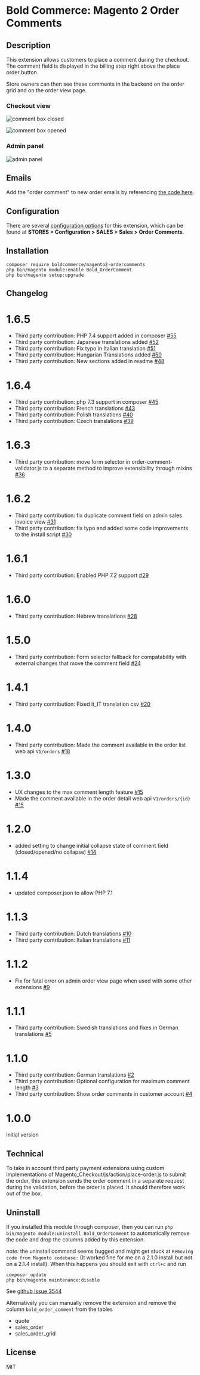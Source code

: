 # Bold Commerce: Magento 2 Order Comments

## Description
This extension allows customers to place a comment during the checkout.
The comment field is displayed in the billing step right above the place order button.

Store owners can then see these comments in the backend on the order grid and on the order view page.

### Checkout view
![comment box closed](docs/checkout_comment_closed.png)


![comment box opened](docs/checkout_comment_opened.png)

### Admin panel
![admin panel](docs/admin_panel.png)

## Emails

Add the "order comment" to new order emails by referencing [the code here](https://github.com/boldcommerce/magento2-ordercomments/issues/6#issuecomment-328515806).

## Configuration

There are several [configuration options](https://github.com/boldcommerce/magento2-ordercomments/blob/master/etc/adminhtml/system.xml) for this extension, which can be found at **STORES > Configuration > SALES > Sales > Order Comments**.

## Installation
```
composer require boldcommerce/magento2-ordercomments
php bin/magento module:enable Bold_OrderComment
php bin/magento setup:upgrade
```

## Changelog
1.6.5
=============
* Third party contribution: PHP 7.4 support added in composer [#55](https://github.com/boldcommerce/magento2-ordercomments/pull/55)
* Third party contribution: Japanese translations added [#52](https://github.com/boldcommerce/magento2-ordercomments/pull/52)
* Third party contribution: Fix typo in Italian translation [#51](https://github.com/boldcommerce/magento2-ordercomments/pull/51)
* Third party contribution: Hungarian Translations added [#50](https://github.com/boldcommerce/magento2-ordercomments/pull/50)
* Third party contribution: New sections added in readme [#48](https://github.com/boldcommerce/magento2-ordercomments/pull/48)

1.6.4
=============
* Third party contribution: php 7.3 support in composer [#45](https://github.com/boldcommerce/magento2-ordercomments/pull/45)
* Third party contribution: French translations [#43](https://github.com/boldcommerce/magento2-ordercomments/pull/43)
* Third party contribution: Polish translations [#40](https://github.com/boldcommerce/magento2-ordercomments/pull/40)
* Third party contribution: Czech translations [#39](https://github.com/boldcommerce/magento2-ordercomments/pull/39)

1.6.3
=============
* Third party contribution: move form selector in order-comment-validator.js to a separate method to improve extensibility through mixins [#36](https://github.com/boldcommerce/magento2-ordercomments/pull/36)

1.6.2
=============
* Third party contribution: fix duplicate comment field on admin sales invoice view [#31](https://github.com/boldcommerce/magento2-ordercomments/pull/31)
* Third party contribution: fix typo and added some code improvements to the install script [#30](https://github.com/boldcommerce/magento2-ordercomments/pull/30)

1.6.1
=============
* Third party contribution: Enabled PHP 7.2 support [#29](https://github.com/boldcommerce/magento2-ordercomments/pull/29)

1.6.0
=============
* Third party contribution: Hebrew translations [#28](https://github.com/boldcommerce/magento2-ordercomments/pull/28)

1.5.0
=============
* Third party contribution: Form selector fallback for compatability with external changes that move the comment field [#24](https://github.com/boldcommerce/magento2-ordercomments/pull/24)

1.4.1
=============
* Third party contribution: Fixed it_IT translation csv [#20](https://github.com/boldcommerce/magento2-ordercomments/pull/20)

1.4.0
=============
* Third party contribution: Made the comment available in the order list web api `V1/orders` [#18](https://github.com/boldcommerce/magento2-ordercomments/pull/18)

1.3.0
=============
* UX changes to the max comment length feature [#15](https://github.com/boldcommerce/magento2-ordercomments/issue/15)
* Made the comment available in the order detail web api `V1/orders/{id}` [#15](https://github.com/boldcommerce/magento2-ordercomments/issue/15)

1.2.0
=============
* added setting to change initial collapse state of comment field (closed/opened/no collapse) [#14](https://github.com/boldcommerce/magento2-ordercomments/issue/14)

1.1.4
=============
* updated composer.json to allow PHP 7.1

1.1.3
=============
* Third party contribution: Dutch translations [#10](https://github.com/boldcommerce/magento2-ordercomments/pull/10)
* Third party contribution: Italian translations [#11](https://github.com/boldcommerce/magento2-ordercomments/pull/11)

1.1.2
=============
* Fix for fatal error on admin order view page when used with some other extensions [#9](https://github.com/boldcommerce/magento2-ordercomments/issues/9)

1.1.1
=============
* Third party contribution: Swedish translations and fixes in German translations [#5](https://github.com/boldcommerce/magento2-ordercomments/pull/5)

1.1.0
=============
* Third party contribution: German translations [#2](https://github.com/boldcommerce/magento2-ordercomments/pull/2)
* Third party contribution: Optional configuration for maximum comment length [#3](https://github.com/boldcommerce/magento2-ordercomments/pull/3)
* Third party contribution: Show order comments in customer account [#4](https://github.com/boldcommerce/magento2-ordercomments/pull/4)

1.0.0
=============
initial version

## Technical
To take in account third party payment extensions using custom implementations of Magento_Checkout/js/action/place-order.js to submit the order, this extension sends
the order comment in a separate request during the validation, before the order is placed. It should therefore work out of
the box.




## Uninstall
If you installed this module through composer, then you can run `php bin/magento module:uninstall Bold_OrderComment` to automatically
remove the code and drop the columns added by this extension.

*note:* the uninstall command seems bugged and might get stuck at `Removing code from Magento codebase:` (It worked fine for me on a 2.1.0 install but not on a 2.1.4 install). When this happens you should
exit with `ctrl+c` and run 
```
composer update
php bin/magento maintenance:disable
```
See [github issue 3544](https://github.com/magento/magento2/issues/3544)

Alternatively you can manually remove the extension and remove the column `bold_order_comment` from the tables
* quote
* sales_order
* sales_order_grid

## License
MIT
